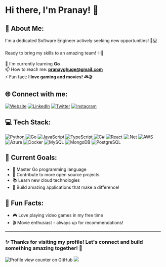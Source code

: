 # Hi there, I'm Pranay! 👋

## 🚀 About Me:
I'm a dedicated Software Engineer actively seeking new opportunities! 🚀💻 <br> <br>
Ready to bring my skills to an amazing team! ✨💪 <br> <br>
🌱 I'm currently learning **Go**  <br>
📫 How to reach me: **pranayghuge@gmail.com**  <br>
⚡ Fun fact: **I love gaming and movies!** 🎮🎬  <br>

## 🌐 Connect with me:
[![Website](https://img.shields.io/badge/Website-FF7139?style=for-the-badge&logo=Firefox-Browser&logoColor=white)](https://pranayghuge.com)
[![LinkedIn](https://img.shields.io/badge/LinkedIn-%230077B5.svg?style=for-the-badge&logo=linkedin&logoColor=white)](https://www.linkedin.com/in/pranay-ghuge-2a4a75137/) 
[![Twitter](https://img.shields.io/badge/Twitter-%231DA1F2.svg?style=for-the-badge&logo=Twitter&logoColor=white)](https://twitter.com/PranayGhuge2) 
[![Instagram](https://img.shields.io/badge/Instagram-%23E4405F.svg?style=for-the-badge&logo=Instagram&logoColor=white)](https://www.instagram.com/pranayghuge/)

## 💻 Tech Stack:
![Python](https://img.shields.io/badge/python-3670A0?style=for-the-badge&logo=python&logoColor=ffdd54) 
![Go](https://img.shields.io/badge/go-%2300ADD8.svg?style=for-the-badge&logo=go&logoColor=white) 
![JavaScript](https://img.shields.io/badge/javascript-%23323330.svg?style=for-the-badge&logo=javascript&logoColor=%23F7DF1E) 
![TypeScript](https://img.shields.io/badge/typescript-%23007ACC.svg?style=for-the-badge&logo=typescript&logoColor=white) 
![C#](https://img.shields.io/badge/c%23-%23239120.svg?style=for-the-badge&logo=c-sharp&logoColor=white) 
![React](https://img.shields.io/badge/react-%2320232a.svg?style=for-the-badge&logo=react&logoColor=%2361DAFB) 
![.Net](https://img.shields.io/badge/.NET-5C2D91?style=for-the-badge&logo=.net&logoColor=white) 
![AWS](https://img.shields.io/badge/AWS-%23FF9900.svg?style=for-the-badge&logo=amazon-aws&logoColor=white) 
![Azure](https://img.shields.io/badge/azure-%230072C6.svg?style=for-the-badge&logo=azure-devops&logoColor=white) 
![Docker](https://img.shields.io/badge/docker-%230db7ed.svg?style=for-the-badge&logo=docker&logoColor=white) 
![MySQL](https://img.shields.io/badge/mysql-%2300f.svg?style=for-the-badge&logo=mysql&logoColor=white) 
![MongoDB](https://img.shields.io/badge/MongoDB-%234ea94b.svg?style=for-the-badge&logo=mongodb&logoColor=white) 
![PostgreSQL](https://img.shields.io/badge/postgres-%23316192.svg?style=for-the-badge&logo=postgresql&logoColor=white)

## 🎯 Current Goals:
- 🚀 Master Go programming language
- 🌟 Contribute to more open source projects  
- 📚 Learn new cloud technologies
- 💪 Build amazing applications that make a difference!

## 🌟 Fun Facts:
- 🎮 Love playing video games in my free time
- 🎬 Movie enthusiast - always up for recommendations!

---
### ✨ Thanks for visiting my profile! Let's connect and build something amazing together! 🚀

![Profile view counter on GitHub](https://komarev.com/ghpvc/?username=pranay0205)
[![](https://visitcount.itsvg.in/api?id=pranay0205&icon=0&color=0)](https://visitcount.itsvg.in)
